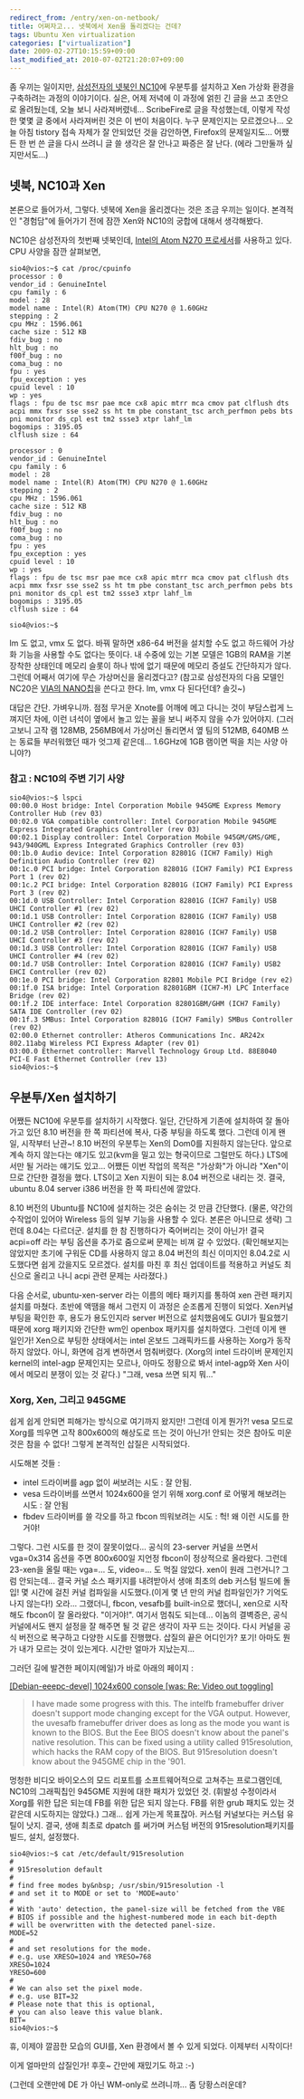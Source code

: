 ```yaml
---
redirect_from: /entry/xen-on-netbook/
title: 어쩌자고... 넷북에서 Xen을 돌리겠다는 건데?
tags: Ubuntu Xen virtualization
categories: ["virtualization"]
date: 2009-02-27T10:15:59+09:00
last_modified_at: 2010-07-02T21:20:07+09:00
---
```

좀 우끼는 일이지만,
[삼성전자의 넷북인 NC10](http://en.wikipedia.org/wiki/Samsung_NC10)에
우분투를 설치하고 Xen 가상화 환경을 구축하려는 과정의 이야기이다. 실은,
어제 저녁에 이 과정에 얽힌 긴 글을 쓰고 초안으로 올려뒀는데, 오늘 보니
사라져버렸네... ScribeFire로 글을 작성했는데, 이렇게 작성한 몇몇 글 중에서
사라져버린 것은 이 번이 처음이다. 누구 문제인지는 모르겠으나... 오늘 아침
tistory 접속 자체가 잘 안되었던 것을 감안하면, Firefox의 문제일지도...
어쨌든 한 번 쓴 글을 다시 쓰려니 글 쓸 생각은 잘 안나고 짜증은 잘 난다.
(에라 그만둘까 싶지만서도...)

## 넷북, NC10과 Xen

본론으로 들어가서, 그렇다. 넷북에 Xen을 올리겠다는 것은 조금 우끼는 일이다.
본격적인 "경험담"에 들어가기 전에 잠깐 Xen와 NC10의 궁합에 대해서 생각해봤다.

NC10은 삼성전자의 첫번째 넷북인데, [Intel의 Atom N270 프로세서](http://en.wikipedia.org/wiki/List_of_Intel_Atom_microprocessors#Atom_N2xx_series_.28single-core.29)를 사용하고 있다. CPU 사양을 잠깐 살펴보면,

```console
sio4@vios:~$ cat /proc/cpuinfo
processor : 0
vendor_id : GenuineIntel
cpu family : 6
model : 28
model name : Intel(R) Atom(TM) CPU N270 @ 1.60GHz
stepping : 2
cpu MHz : 1596.061
cache size : 512 KB
fdiv_bug : no
hlt_bug : no
f00f_bug : no
coma_bug : no
fpu : yes
fpu_exception : yes
cpuid level : 10
wp : yes
flags : fpu de tsc msr pae mce cx8 apic mtrr mca cmov pat clflush dts acpi mmx fxsr sse sse2 ss ht tm pbe constant_tsc arch_perfmon pebs bts pni monitor ds_cpl est tm2 ssse3 xtpr lahf_lm
bogomips : 3195.05
clflush size : 64

processor : 0
vendor_id : GenuineIntel
cpu family : 6
model : 28
model name : Intel(R) Atom(TM) CPU N270 @ 1.60GHz
stepping : 2
cpu MHz : 1596.061
cache size : 512 KB
fdiv_bug : no
hlt_bug : no
f00f_bug : no
coma_bug : no
fpu : yes
fpu_exception : yes
cpuid level : 10
wp : yes
flags : fpu de tsc msr pae mce cx8 apic mtrr mca cmov pat clflush dts acpi mmx fxsr sse sse2 ss ht tm pbe constant_tsc arch_perfmon pebs bts pni monitor ds_cpl est tm2 ssse3 xtpr lahf_lm
bogomips : 3195.05
clflush size : 64

sio4@vios:~$
```

lm 도 없고, vmx 도 없다. 바꿔 말하면 x86-64 버전을 설치할 수도 없고
하드웨어 가상화 기능을 사용할 수도 없다는 뜻이다. 내 수중에 있는 기본
모델은 1GB의 RAM을 기본 장착한 상태인데 메모리 슬롯이 하나 밖에 없기
때문에 메모리 증설도 간단하지가 않다. 그런데 어째서 여기에 무슨 가상머신을
올리겠다고?
(참고로 삼성전자의 다음 모델인 NC20은
[VIA의 NANO칩](http://en.wikipedia.org/wiki/VIA_Nano)을 쓴다고 한다.
lm, vmx 다 된다던데? 솔깃~)

대답은 간단. 가벼우니까. 점점 무거운 Xnote를 어깨에 메고 다니는 것이
부담스럽게 느껴지던 차에, 이런 녀석이 옆에서 놀고 있는 꼴을 보니 써주지
않을 수가 있어야지. (그러고보니 고작 램 128MB, 256MB에서 가상머신 돌리면서
옆 팀의 512MB, 640MB 쓰는 동료들 부러워했던 때가 엇그제 같은데...
1.6GHz에 1GB 램이면 떡을 치는 사양 아니야?)

### 참고 : NC10의 주변 기기 사양

```console
sio4@vios:~$ lspci
00:00.0 Host bridge: Intel Corporation Mobile 945GME Express Memory Controller Hub (rev 03)
00:02.0 VGA compatible controller: Intel Corporation Mobile 945GME Express Integrated Graphics Controller (rev 03)
00:02.1 Display controller: Intel Corporation Mobile 945GM/GMS/GME, 943/940GML Express Integrated Graphics Controller (rev 03)
00:1b.0 Audio device: Intel Corporation 82801G (ICH7 Family) High Definition Audio Controller (rev 02)
00:1c.0 PCI bridge: Intel Corporation 82801G (ICH7 Family) PCI Express Port 1 (rev 02)
00:1c.2 PCI bridge: Intel Corporation 82801G (ICH7 Family) PCI Express Port 3 (rev 02)
00:1d.0 USB Controller: Intel Corporation 82801G (ICH7 Family) USB UHCI Controller #1 (rev 02)
00:1d.1 USB Controller: Intel Corporation 82801G (ICH7 Family) USB UHCI Controller #2 (rev 02)
00:1d.2 USB Controller: Intel Corporation 82801G (ICH7 Family) USB UHCI Controller #3 (rev 02)
00:1d.3 USB Controller: Intel Corporation 82801G (ICH7 Family) USB UHCI Controller #4 (rev 02)
00:1d.7 USB Controller: Intel Corporation 82801G (ICH7 Family) USB2 EHCI Controller (rev 02)
00:1e.0 PCI bridge: Intel Corporation 82801 Mobile PCI Bridge (rev e2)
00:1f.0 ISA bridge: Intel Corporation 82801GBM (ICH7-M) LPC Interface Bridge (rev 02)
00:1f.2 IDE interface: Intel Corporation 82801GBM/GHM (ICH7 Family) SATA IDE Controller (rev 02)
00:1f.3 SMBus: Intel Corporation 82801G (ICH7 Family) SMBus Controller (rev 02)
02:00.0 Ethernet controller: Atheros Communications Inc. AR242x 802.11abg Wireless PCI Express Adapter (rev 01)
03:00.0 Ethernet controller: Marvell Technology Group Ltd. 88E8040 PCI-E Fast Ethernet Controller (rev 13)
sio4@vios:~$
```

## 우분투/Xen 설치하기

어쨌든 NC10에 우분투를 설치하기 시작했다. 일단, 간단하게 기존에 설치하여
잘 돌아가고 있던 8.10 버전을 한 쪽 파티션에 복사, 다중 부팅을 하도록 했다.
그런데 이게 왠일, 시작부터 난관~! 8.10 버전의 우분투는 Xen의 Dom0를 지원하지
않는단다. 앞으로 계속 하지 않는다는 얘기도 있고(kvm을 밀고 있는 형국이므로
그럴만도 하다.) LTS에서만 될 거라는 얘기도 있고... 어쨌든 이번 작업의
목적은 "가상화"가 아니라 "Xen"이므로 간단한 결정을 했다. LTS이고 Xen 지원이
되는 8.04 버전으로 내리는 것. 결국, ubuntu 8.04 server i386 버전을 한 쪽
파티션에 깔았다.

8.10 버전의 Ubuntu를 NC10에 설치하는 것은 숨쉬는 것 만큼 간단했다. (물론,
약간의 수작업이 있어야 Wireless 등의 일부 기능을 사용할 수 있다. 본론은
아니므로 생략) 그런데 8.04는 다르더군. 설치를 한 참 진행하다가 죽어버리는
것이 아닌가! 결국 acpi=off 라는 부팅 옵션을 추가로 줌으로써 문제는 비껴 갈
수 있었다. (확인해보지는 않았지만 초기에 구워둔 CD를 사용하지 않고 8.04
버전의 최신 이미지인 8.04.2로 시도했다면 쉽게 갔을지도 모르겠다. 설치를
마친 후 최신 업데이트를 적용하고 커널도 최신으로 올리고 나니 acpi 관련
문제는 사라졌다.)

다음 순서로, ubuntu-xen-server 라는 이름의 메타 패키지를 통하여 xen 관련
패키지 설치를 마쳤다. 초반에 액땜을 해서 그런지 이 과정은 순조롭게 진행이
되었다. Xen커널 부팅을 확인한 후, 용도가 용도인지라 server 버전으로
설치했음에도 GUI가 필요했기 때문에 xorg 패키지와 간단한 wm인 openbox
패키지를 설치하였다. 그런데 이게 왠 일인가! Xen으로 부팅한 상태에서는 intel
온보드 그래픽카드를 사용하는 Xorg가 동작하지 않았다. 아니, 화면에 검게
변하면서 멈춰버렸다. (Xorg의 intel 드라이버 문제인지 kernel의 intel-agp
문제인지는 모르나, 아마도 정황으로 봐서 intel-agp와 Xen 사이에서 메모리
분쟁이 있는 것 같다.) "그래, vesa 쓰면 되지 뭐..."

### Xorg, Xen, 그리고 945GME

쉽게 쉽게 안되면 피해가는 방식으로 여기까지 왔지만! 그런데 이게 뭔가?!
vesa 모드로 Xorg를 띄우면 고작 800x600의 해상도로 뜨는 것이 아닌가! 안되는
것은 참아도 미운 것은 참을 수 없다! 그렇게 본격적인 삽질은 시작되었다.

시도해본 것들 :

- intel 드라이버를 agp 없이 써보려는 시도 : 잘 안됨.
- vesa 드라이버를 쓰면서 1024x600을 얻기 위해 xorg.conf 로 어떻게 해보려는 시도 : 잘 안됨
- fbdev 드라이버를 쓸 각오를 하고 fbcon 띄워보려는 시도 : 헉! 왜 이런 시도를 한거야!

그렇다. 그런 시도를 한 것이 잘못이었다... 공식의 23-server 커널을 쓰면서
vga=0x314 옵션을 주면 800x600일 지언정 fbcon이 정상적으로 올라왔다. 그런데
23-xen을 올릴 때는 vga=... 도, video=... 도 먹질 않았다. xen이 원래
그런거니? 그럼 안되는데... 결국 커널 소스 패키지를 내려받아서 생애 최초의
deb 커스텀 빌드에 돌입! 몇 시간에 걸친 커널 컴파일을 시도했다.(이게 몇 년
만의 커널 컴파일인가? 기억도 나지 않는다!) 오라... 그랬더니, fbcon,
vesafb를 built-in으로 했더니, xen으로 시작해도 fbcon이 잘 올라왔다.
"이거야!". 여기서 멈춰도 되는데... 이놈의 결벽증은, 공식 커널에서도 왠지
설정을 잘 해주면 될 것 같은 생각이 자꾸 드는 것이다. 다시 커널을 공식
버전으로 복구하고 다양한 시도를 진행했다. 삽질의 끝은 어디인가? 포기!
아마도 뭔가 내가 모르는 것이 있는게다. 시간만 얼마가 지났는지...

그러던 길에 발견한 페이지(메일)가 바로 아래의 페이지 :

[[Debian-eeepc-devel] 1024x600 console [was: Re: Video out toggling]](http://lists.alioth.debian.org/pipermail/debian-eeepc-devel/2008-September/001114.html)

> I have made some progress with this. The intelfb framebuffer driver doesn't support mode changing except for the VGA output. However, the uvesafb framebuffer driver does as long as the mode you want is known to the BIOS. But the Eee BIOS doesn't know about the panel's native resolution. This can be fixed using a utility called 915resolution, which hacks the RAM copy of the BIOS. But 915resolution doesn't know about the 945GME chip in the '901.

멍청한 비디오 바이오스의 모드 리포트를 소프트웨어적으로 고쳐주는
프로그램인데, NC10의 그래픽칩인 945GME 지원에 대한 패치가 있었던 것. (휘발성
수정이라서 Xorg를 위한 답은 되는데 FB를 위한 답은 되지 않는다. FB를 위한
grub 패치도 있는 것 같은데 시도하지는 않았다.) 그래... 쉽게 가는게
목표잖아. 커스텀 커널보다는 커스텀 유틸이 낫지. 결국, 생애 최초로
dpatch 를 써가며 커스텀 버전의 915resolution패키지를 빌드, 설치, 설정했다.

```console
sio4@vios:~$ cat /etc/default/915resolution  
#  
# 915resolution default  
#  
# find free modes by&nbsp; /usr/sbin/915resolution -l  
# and set it to MODE or set to 'MODE=auto'  
#  
# With 'auto' detection, the panel-size will be fetched from the VBE  
# BIOS if possible and the highest-numbered mode in each bit-depth  
# will be overwritten with the detected panel-size.  
MODE=52  
#  
# and set resolutions for the mode.  
# e.g. use XRESO=1024 and YRESO=768  
XRESO=1024  
YRESO=600  
#  
# We can also set the pixel mode.  
# e.g. use BIT=32  
# Please note that this is optional,  
# you can also leave this value blank.  
BIT=  
sio4@vios:~$
```

휴, 이제야 깔끔한 모습의 GUI를, Xen 환경에서 볼 수 있게 되었다. 이제부터
시작이다!

이게 얼마만의 삽질인가! 후훗~ 간만에 재밌기도 하고 :-)

(그런데 오랜만에 DE 가 아닌 WM-only로 쓰려니까... 좀 당황스러운데?

